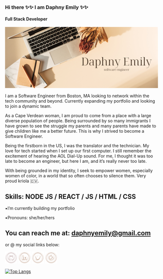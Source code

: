 ### Hi there ✨✨ I am Daphny Emily ✨✨
#### Full Stack Developer
![Full Stack Developer](https://github.com/daphnyemily/daphnyemily/blob/main/DaphnyEmily.png)

I am a Software Engineer from Boston, MA looking to network within the tech community and beyond. Currently expanding my portfolio and looking to join a dynamic team.

As a Cape Verdean woman, I am proud to come from a place with a large diverse population of people. Being surrounded by so many immigrants I have grown to see the struggle my parents and many parents have made to give children like me a better future. This is why I strived to become a Software Engineer. 

Being the firstborn in the US, I was the translator and the technician. My love for tech started when I set up our first computer. I still remember the excitement of hearing the AOL Dial-Up sound. For me, I thought it was too late to become an engineer, but here I am, and it’s really never too late.

With being grounded in my identity, I seek to empower women, especially women of color, in a world that so often chooses to silence them. Very proud kriola 🇨🇻.



## Skills: NODE JS / REACT / JS / HTML / CSS

▪️I’m currently building my portfolio 

▪️Pronouns: she/her/hers 

## You can reach me at: daphnyemily@gmail.com
<p>or @ my social links below:</p>

[<img src='https://github.com/daphnyemily/daphnyemily/blob/main/github.png' alt='github' height='40'>](https://github.com/daphnyemily)  [<img src='https://github.com/daphnyemily/daphnyemily/blob/main/linkedin.png' alt='linkedin' height='40'>](https://www.linkedin.com/in/daphnybarbosa/)  [<img src='https://github.com/daphnyemily/daphnyemily/blob/main/twitter.png' alt='twitter' height='40'>](https://twitter.com/daphnyemily)  [<img src='https://github.com/daphnyemily/daphnyemily/blob/main/web.png' alt='website' height='40'>](https://daphnyemilydev.com/) 



[![Top Langs](https://github-readme-stats.vercel.app/api/top-langs/?username=daphnyemily)](https://github.com/anuraghazra/github-readme-stats)

<!--
**daphnyemily/daphnyemily** is a ✨ _special_ ✨ repository because its `README.md` (this file) appears on your GitHub profile.

Here are some ideas to get you started:

- 🔭 I’m currently working on ...
- 🌱 I’m currently learning ...
- 👯 I’m looking to collaborate on ...
- 🤔 I’m looking for help with ...
- 💬 Ask me about ...
- 📫 How to reach me: ...
- 😄 Pronouns: ...
- ⚡ Fun fact: ...
-->
